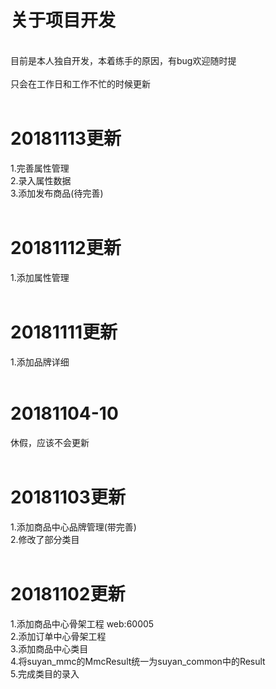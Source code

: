 # 关于项目开发
<br>
目前是本人独自开发，本着练手的原因，有bug欢迎随时提
<br>
<br>
只会在工作日和工作不忙的时候更新
<br>
<br>

# 20181113更新
1.完善属性管理
<br>
2.录入属性数据
<br>
3.添加发布商品(待完善)
<br>
<br>

# 20181112更新
1.添加属性管理
<br>
<br>

# 20181111更新
1.添加品牌详细
<br>
<br>

# 20181104-10
休假，应该不会更新
<br>
<br>

# 20181103更新
1.添加商品中心品牌管理(带完善)
<br>
2.修改了部分类目
<br>
<br>

# 20181102更新
1.添加商品中心骨架工程 web:60005
<br>
2.添加订单中心骨架工程
<br>
3.添加商品中心类目
<br>
4.将suyan_mmc的MmcResult统一为suyan_common中的Result
<br>
5.完成类目的录入